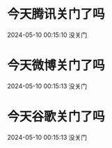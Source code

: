# 今天腾讯关门了吗

2024-05-10 00:15:10 没关门

# 今天微博关门了吗

2024-05-10 00:15:13 没关门

# 今天谷歌关门了吗

2024-05-10 00:15:13 没关门

